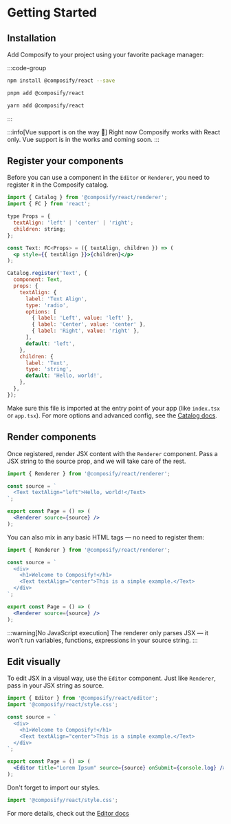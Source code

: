 # Getting Started

## Installation

Add Composify to your project using your favorite package manager:

:::code-group
```bash [npm]
npm install @composify/react --save
```

```bash [pnpm]
pnpm add @composify/react
```

```bash [yarn]
yarn add @composify/react
```
:::

:::info[Vue support is on the way 🚀]
Right now Composify works with React only. Vue support is in the works and coming soon.
:::

## Register your components

Before you can use a component in the `Editor` or `Renderer`, you need to register it in the Composify catalog.

```jsx [catalog.tsx]
import { Catalog } from '@composify/react/renderer';
import { FC } from 'react';

type Props = {
  textAlign: 'left' | 'center' | 'right';
  children: string;
};

const Text: FC<Props> = ({ textAlign, children }) => (
  <p style={{ textAlign }}>{children}</p>
);

Catalog.register('Text', {
  component: Text,
  props: {
    textAlign: {
      label: 'Text Align',
      type: 'radio',
      options: [
        { label: 'Left', value: 'left' },
        { label: 'Center', value: 'center' },
        { label: 'Right', value: 'right' },
      ],
      default: 'left',
    },
    children: {
      label: 'Text',
      type: 'string',
      default: 'Hello, world!',
    },
  },
});
```

Make sure this file is imported at the entry point of your app (like `index.tsx` or `app.tsx`). For more options and advanced config, see the [Catalog docs](/docs/catalog).

## Render components

Once registered, render JSX content with the `Renderer` component. Pass a JSX string to the source prop, and we will take care of the rest.

```jsx [page.tsx]
import { Renderer } from '@composify/react/renderer';

const source = `
  <Text textAlign="left">Hello, world!</Text>
`;

export const Page = () => (
  <Renderer source={source} />
);
```

You can also mix in any basic HTML tags — no need to register them:

```jsx [page.tsx]
import { Renderer } from '@composify/react/renderer';

const source = `
  <div>
    <h1>Welcome to Composify!</h1>
    <Text textAlign="center">This is a simple example.</Text>
  </div>
`;

export const Page = () => (
  <Renderer source={source} />
);
```

:::warning[No JavaScript execution]
The renderer only parses JSX — it won't run variables, functions, expressions in your source string.
:::

## Edit visually

To edit JSX in a visual way, use the `Editor` component. Just like `Renderer`, pass in your JSX string as source.

```jsx [editor.tsx]
import { Editor } from '@composify/react/editor';
import '@composify/react/style.css';

const source = `
  <div>
    <h1>Welcome to Composify!</h1>
    <Text textAlign="center">This is a simple example.</Text>
  </div>
`;

export const Page = () => (
  <Editor title="Lorem Ipsum" source={source} onSubmit={console.log} />
);
```

Don't forget to import our styles.

```jsx [editor.tsx]
import '@composify/react/style.css';
```

For more details, check out the [Editor docs](/docs/editor)
